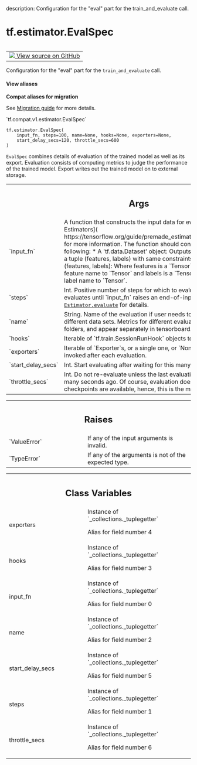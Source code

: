 description: Configuration for the "eval" part for the train_and_evaluate call.

<div itemscope itemtype="http://developers.google.com/ReferenceObject">
<meta itemprop="name" content="tf.estimator.EvalSpec" />
<meta itemprop="path" content="Stable" />
<meta itemprop="property" content="__new__"/>
<meta itemprop="property" content="exporters"/>
<meta itemprop="property" content="hooks"/>
<meta itemprop="property" content="input_fn"/>
<meta itemprop="property" content="name"/>
<meta itemprop="property" content="start_delay_secs"/>
<meta itemprop="property" content="steps"/>
<meta itemprop="property" content="throttle_secs"/>
</div>

# tf.estimator.EvalSpec

<!-- Insert buttons and diff -->

<table class="tfo-notebook-buttons tfo-api nocontent" align="left">
<td>
  <a target="_blank" href="https://github.com/tensorflow/estimator/tree/master/tensorflow_estimator/python/estimator/training.py#L201-L294">
    <img src="https://www.tensorflow.org/images/GitHub-Mark-32px.png" />
    View source on GitHub
  </a>
</td>
</table>



Configuration for the "eval" part for the `train_and_evaluate` call.

<section class="expandable">
  <h4 class="showalways">View aliases</h4>
  <p>
<b>Compat aliases for migration</b>
<p>See
<a href="https://www.tensorflow.org/guide/migrate">Migration guide</a> for
more details.</p>
<p>`tf.compat.v1.estimator.EvalSpec`</p>
</p>
</section>

<pre class="devsite-click-to-copy prettyprint lang-py tfo-signature-link">
<code>tf.estimator.EvalSpec(
    input_fn, steps=100, name=None, hooks=None, exporters=None,
    start_delay_secs=120, throttle_secs=600
)
</code></pre>



<!-- Placeholder for "Used in" -->

`EvalSpec` combines details of evaluation of the trained model as well as its
export. Evaluation consists of computing metrics to judge the performance of
the trained model.  Export writes out the trained model on to external
storage.

<!-- Tabular view -->
 <table class="responsive fixed orange">
<colgroup><col width="214px"><col></colgroup>
<tr><th colspan="2"><h2 class="add-link">Args</h2></th></tr>

<tr>
<td>
`input_fn`
</td>
<td>
A function that constructs the input data for evaluation. See
[Premade Estimators](
https://tensorflow.org/guide/premade_estimators#create_input_functions)
  for more information. The function should construct and return one of
the following:
  * A 'tf.data.Dataset' object: Outputs of `Dataset` object must be a
    tuple (features, labels) with same constraints as below.
  * A tuple (features, labels): Where features is a `Tensor` or a
    dictionary of string feature name to `Tensor` and labels is a
    `Tensor` or a dictionary of string label name to `Tensor`.
</td>
</tr><tr>
<td>
`steps`
</td>
<td>
Int. Positive number of steps for which to evaluate model. If
`None`, evaluates until `input_fn` raises an end-of-input exception. See
<a href="../../tf/compat/v1/estimator/Estimator.md#evaluate"><code>Estimator.evaluate</code></a> for details.
</td>
</tr><tr>
<td>
`name`
</td>
<td>
String. Name of the evaluation if user needs to run multiple
evaluations on different data sets. Metrics for different evaluations
are saved in separate folders, and appear separately in tensorboard.
</td>
</tr><tr>
<td>
`hooks`
</td>
<td>
Iterable of `tf.train.SessionRunHook` objects to run during
evaluation.
</td>
</tr><tr>
<td>
`exporters`
</td>
<td>
Iterable of `Exporter`s, or a single one, or `None`.
`exporters` will be invoked after each evaluation.
</td>
</tr><tr>
<td>
`start_delay_secs`
</td>
<td>
Int. Start evaluating after waiting for this many
seconds.
</td>
</tr><tr>
<td>
`throttle_secs`
</td>
<td>
Int. Do not re-evaluate unless the last evaluation was
started at least this many seconds ago. Of course, evaluation does not
occur if no new checkpoints are available, hence, this is the minimum.
</td>
</tr>
</table>



<!-- Tabular view -->
 <table class="responsive fixed orange">
<colgroup><col width="214px"><col></colgroup>
<tr><th colspan="2"><h2 class="add-link">Raises</h2></th></tr>

<tr>
<td>
`ValueError`
</td>
<td>
If any of the input arguments is invalid.
</td>
</tr><tr>
<td>
`TypeError`
</td>
<td>
If any of the arguments is not of the expected type.
</td>
</tr>
</table>





<!-- Tabular view -->
 <table class="responsive fixed orange">
<colgroup><col width="214px"><col></colgroup>
<tr><th colspan="2"><h2 class="add-link">Class Variables</h2></th></tr>

<tr>
<td>
exporters<a id="exporters"></a>
</td>
<td>
Instance of `_collections._tuplegetter`

Alias for field number 4
</td>
</tr><tr>
<td>
hooks<a id="hooks"></a>
</td>
<td>
Instance of `_collections._tuplegetter`

Alias for field number 3
</td>
</tr><tr>
<td>
input_fn<a id="input_fn"></a>
</td>
<td>
Instance of `_collections._tuplegetter`

Alias for field number 0
</td>
</tr><tr>
<td>
name<a id="name"></a>
</td>
<td>
Instance of `_collections._tuplegetter`

Alias for field number 2
</td>
</tr><tr>
<td>
start_delay_secs<a id="start_delay_secs"></a>
</td>
<td>
Instance of `_collections._tuplegetter`

Alias for field number 5
</td>
</tr><tr>
<td>
steps<a id="steps"></a>
</td>
<td>
Instance of `_collections._tuplegetter`

Alias for field number 1
</td>
</tr><tr>
<td>
throttle_secs<a id="throttle_secs"></a>
</td>
<td>
Instance of `_collections._tuplegetter`

Alias for field number 6
</td>
</tr>
</table>

